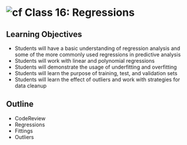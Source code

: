 # ![cf](http://i.imgur.com/7v5ASc8.png) Class 16: Regressions

## Learning Objectives

- Students will have a basic understanding of regression analysis and some of the more commonly used regressions in predictive analysis
- Students will work with linear and polynomial regressions
- Students will demonstrate the usage of underfitting and overfitting
- Students will learn the purpose of training, test, and validation sets
- Students will learn the effect of outliers and work with strategies for data cleanup

## Outline
- CodeReview
- Regressions
- Fittings
- Outliers
<!-- [Hyperlinks]  -->


<!-- links -->
<!-- [Hyperlinks]: To supporting materials -->


